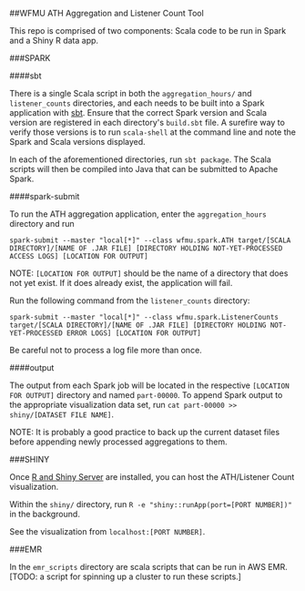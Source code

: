 ##WFMU ATH Aggregation and Listener Count Tool

This repo is comprised of two components: Scala code to be run in Spark and a Shiny R data app.

###SPARK

####sbt

There is a single Scala script in both the `aggregation_hours/` and `listener_counts` directories, and each needs to be built into a Spark application with [sbt](http://www.Scala-sbt.org/). Ensure that the correct Spark version and Scala version are registered in each directory's `build.sbt` file. A surefire way to verify those versions is to run `scala-shell` at the command line and note the Spark and Scala versions displayed. 

In each of the aforementioned directories, run `sbt package`. The Scala scripts will then be compiled into Java that can be submitted to Apache Spark.

####spark-submit

To run the ATH aggregation application, enter the `aggregation_hours` directory and run

`spark-submit --master "local[*]" --class wfmu.spark.ATH target/[SCALA DIRECTORY]/[NAME OF .JAR FILE] [DIRECTORY HOLDING NOT-YET-PROCESSED ACCESS LOGS] [LOCATION FOR OUTPUT]`

NOTE: `[LOCATION FOR OUTPUT]` should be the name of a directory that does not yet exist. If it does already exist, the application will fail.

Run the following command from the `listener_counts` directory:

`spark-submit --master "local[*]" --class wfmu.spark.ListenerCounts target/[SCALA DIRECTORY]/[NAME OF .JAR FILE] [DIRECTORY HOLDING NOT-YET-PROCESSED ERROR LOGS] [LOCATION FOR OUTPUT]`

Be careful not to process a log file more than once.

####output

The output from each Spark job will be located in the respective `[LOCATION FOR OUTPUT]` directory and named `part-00000`. To append Spark output to the appropriate visualization data set, run `cat part-00000 >> shiny/[DATASET FILE NAME]`.

NOTE: It is probably a good practice to back up the current dataset files before appending newly processed aggregations to them.

###SHINY

Once [R and Shiny Server](https://www.rstudio.com/products/shiny/download-server/) are installed, you can host the ATH/Listener Count visualization.

Within the `shiny/` directory, run `R -e "shiny::runApp(port=[PORT NUMBER])"` in the background.

See the visualization from `localhost:[PORT NUMBER]`.

###EMR

In the `emr_scripts` directory are scala scripts that can be run in AWS EMR. [TODO: a script for spinning up a cluster to run these scripts.]

